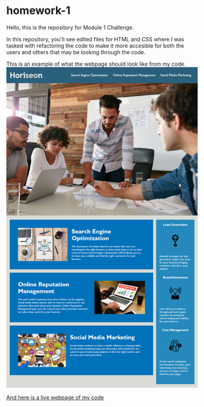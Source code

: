 # homework-1

Hello, this is the repository for Module 1 Challenge.

In this repository, you'll see edited files for HTML and CSS where I was tasked with refactoring the code to make it more accesible for both the users and others that may be looking through the code.



This is an example of what the webpage should look like from my code.
![The codes should create something that looks like this.](01-html-css-git-homework-demo.png)

[And here is a live webpage of my code](https://dowon7.github.io/homework-1/)
